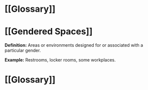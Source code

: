# [[Glossary]]

# [[Gendered Spaces]] 
**Definition:**  Areas or environments designed for or associated with a particular gender.

**Example:**  Restrooms, locker rooms, some workplaces.

# [[Glossary]]